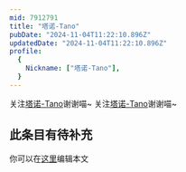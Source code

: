 ```yaml
---
mid: 7912791
title: "塔诺-Tano"
pubDate: "2024-11-04T11:22:10.896Z"
updatedDate: "2024-11-04T11:22:10.896Z"
profile:
  {
    Nickname: ["塔诺-Tano"],
  }
---
```


关注[塔诺-Tano](https://space.bilibili.com/7912791)谢谢喵~ 关注[塔诺-Tano](https://space.bilibili.com/7912791)谢谢喵~

## 此条目有待补充
你可以在[这里](https://github.com/Yuhanawa/VTuber.ICU-Content/edit/master/v/塔诺-Tano/index.md)编辑本文
